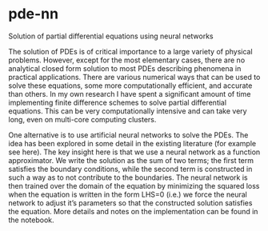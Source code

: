 # pde-nn
Solution of partial differential equations using neural networks

The solution of PDEs is of critical importance to a large variety of physical problems. However, except for the most elementary cases, there are no analytical closed form solution to most PDEs describing phenomena in practical applications. There are various numerical ways that can be used to solve these equations, some more computationally efficient, and accurate than others. In my own research I have spent a significant amount of time implementing finite difference schemes to solve partial differential equations. This can be very computationally intensive and can take very long, even on multi-core computing clusters.

One alternative is to use artificial neural networks to solve the PDEs. The idea has been explored in some detail in the existing literature (for example see here). The key insight here is that we use a neural network as a function approximator. We write the solution as the sum of two terms; the first term satisfies the boundary conditions, while the second term is constructed in such a way as to not contribute to the boundaries. The neural network is then trained over the domain of the equation by minimizing the squared loss when the equation is written in the form LHS=0 (i.e.) we force the neural network to adjust it’s parameters so that the constructed solution satisfies the equation. More details and notes on the implementation can be found in the notebook.
